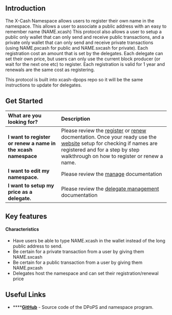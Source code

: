 ## Introduction

The X-Cash Namespace allows users to register their own name in the namespace. This allows a user to associate a public address with an easy to remember name (NAME.xcash) This protocol also allows a user to setup a public only wallet that can only send and receive public transactions, and a private only wallet that can only send and receive private transactions (using NAME.pxcash for public and NAME.sxcash for private). Each registration cost an amount that is set by the delegates. Each delegate can set their own price, but users can only use the current block producer (or wait for the next one etc) to register. Each registration is valid for 1 year and renewals are the same cost as registering.

This protocol is built into xcash-dpops repo so it will be the same instructions to update for delegates.

## Get Started

<table>
  <thead>
    <tr>
      <th style="text-align:left">What are you looking for?</th>
      <th style="text-align:left">Description</th>
    </tr>
  </thead>
  <tbody>
    <tr>
      <td style="text-align:left"><b>I want to register or renew a name in the xcash namespace</b>
      </td>
      <td style="text-align:left">Please review the <a href="register.md">register</a> or <a href="renew.md">renew</a> docmentation. Once your ready use the <a href="website">website</a> setup for checking if names are registered and for a step by step walkthrough on how to register or renew a name.</td>
    </tr>
    <tr>
      <td style="text-align:left"><b>I want to edit my namespace.</b>
      </td>
      <td style="text-align:left">Please review the <a href="manage.md">manage</a> documentation</td>
    </tr>
    <tr>
      <td style="text-align:left"><b>I want to setup my price as a delegate.</b>
      </td>
      <td style="text-align:left">Please review the <a href="delegate-management.md">delegate management</a> documentation</td>
    </tr>
    <tr>
  </tbody>
</table>

## Key features <a id="key-features"></a>

#### Characteristics

* Have users be able to type NAME.xcash in the wallet instead of the long public address to send. 
* Be certain for a private transaction from a user by giving them NAME.sxcash
* Be certain for a public transaction from a user by giving them NAME.pxcash
* Delegates host the namespace and can set their registration/renewal price

## Useful Links <a id="key-features"></a>

* \*\*\*\*[**GitHub**](https://github.com/X-CASH-official/xcash-dpops) - Source code of the DPoPS and namespace program.
